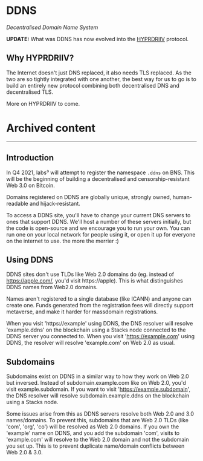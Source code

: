 # DDNS

*Decentralised Domain Name System*

**UPDATE:** What was DDNS has now evolved into the [HYPRDRIIV](https://github.com/hyprdriiv) protocol. 

## Why HYPRDRIIV?

The Internet doesn't just DNS replaced, it also needs TLS replaced. As the two are so tightly integrated with one another, the best way for us to go is to build an entirely new protocol combining both decentralised DNS and decentralised TLS. 

More on HYPRDRIIV to come. 

# Archived content
---

## Introduction

In Q4 2021, labs³ will attempt to register the namespace `.ddns` on BNS. This will be the beginning of building a decentralised and censorship-resistant Web 3.0 on Bitcoin. 

Domains registered on DDNS are globally unique, strongly owned, human-readable and hijack-resistant.

To access a DDNS site, you'll have to change your current DNS servers to ones that support DDNS. We'll host a number of these servers initially, but the code is open-source and we encourage you to run your own. You can run one on your local network for people using it, or open it up for everyone on the internet to use. the more the merrier :)

## Using DDNS

DDNS sites don't use TLDs like Web 2.0 domains do (eg. instead of https://apple.com/, you'd visit https://apple). This is what distinguishes DDNS names from Web2.0 domains.

Names aren't registered to a single database (like ICANN) and anyone can create one. Funds generated from the registration fees will directly support metaverse, and make it harder for massdomain registrations.

When you visit 'https://example' using DDNS, the DNS resolver will resolve 'example.ddns' on the blockchain using a Stacks node connected to the DDNS server you connected to.
When you visit 'https://example.com' using DDNS, the resolver will resolve 'example.com' on Web 2.0 as usual.

## Subdomains

Subdomains exist on DDNS in a similar way to how they work on Web 2.0 but inversed. Instead of subdomain.example.com like on Web 2.0, you'd visit example.subdomain. If you want to visit 'https://example.subdomain', the DNS resolver will resolve subdomain.example.ddns on the blockchain using a Stacks node. 

Some issues arise from this as DDNS servers resolve both Web 2.0 and 3.0 names/domains. To prevent this, subdomains that are Web 2.0 TLDs (like 'com', 'org', 'co') will be resolved as Web 2.0 domains. If you own the 'example' name on DDNS, and you add the subdomain 'com', visits to 'example.com' will resolve to the Web 2.0 domain and not the subdomain you set up. This is to prevent duplicate name/domain conflicts between Web 2.0 & 3.0.
